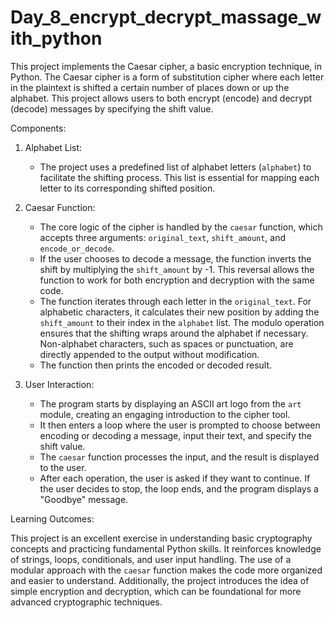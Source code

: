 # Day_8_encrypt_decrypt_massage_with_python
This project implements the Caesar cipher, a basic encryption technique, in Python. The Caesar cipher is a form of substitution cipher where each letter in the plaintext is shifted a certain number of places down or up the alphabet. This project allows users to both encrypt (encode) and decrypt (decode) messages by specifying the shift value.

 Components:

1. Alphabet List:
   - The project uses a predefined list of alphabet letters (`alphabet`) to facilitate the shifting process. This list is essential for mapping each letter to its corresponding shifted position.

2. Caesar Function:
   - The core logic of the cipher is handled by the `caesar` function, which accepts three arguments: `original_text`, `shift_amount`, and `encode_or_decode`.
   - If the user chooses to decode a message, the function inverts the shift by multiplying the `shift_amount` by -1. This reversal allows the function to work for both encryption and decryption with the same code.
   - The function iterates through each letter in the `original_text`. For alphabetic characters, it calculates their new position by adding the `shift_amount` to their index in the `alphabet` list. The modulo operation ensures that the shifting wraps around the alphabet if necessary. Non-alphabet characters, such as spaces or punctuation, are directly appended to the output without modification.
   - The function then prints the encoded or decoded result.

3. User Interaction:
   - The program starts by displaying an ASCII art logo from the `art` module, creating an engaging introduction to the cipher tool.
   - It then enters a loop where the user is prompted to choose between encoding or decoding a message, input their text, and specify the shift value.
   - The `caesar` function processes the input, and the result is displayed to the user.
   - After each operation, the user is asked if they want to continue. If the user decides to stop, the loop ends, and the program displays a "Goodbye" message.

Learning Outcomes:
   
This project is an excellent exercise in understanding basic cryptography concepts and practicing fundamental Python skills. It reinforces knowledge of strings, loops, conditionals, and user input handling. The use of a modular approach with the `caesar` function makes the code more organized and easier to understand. Additionally, the project introduces the idea of simple encryption and decryption, which can be foundational for more advanced cryptographic techniques.
